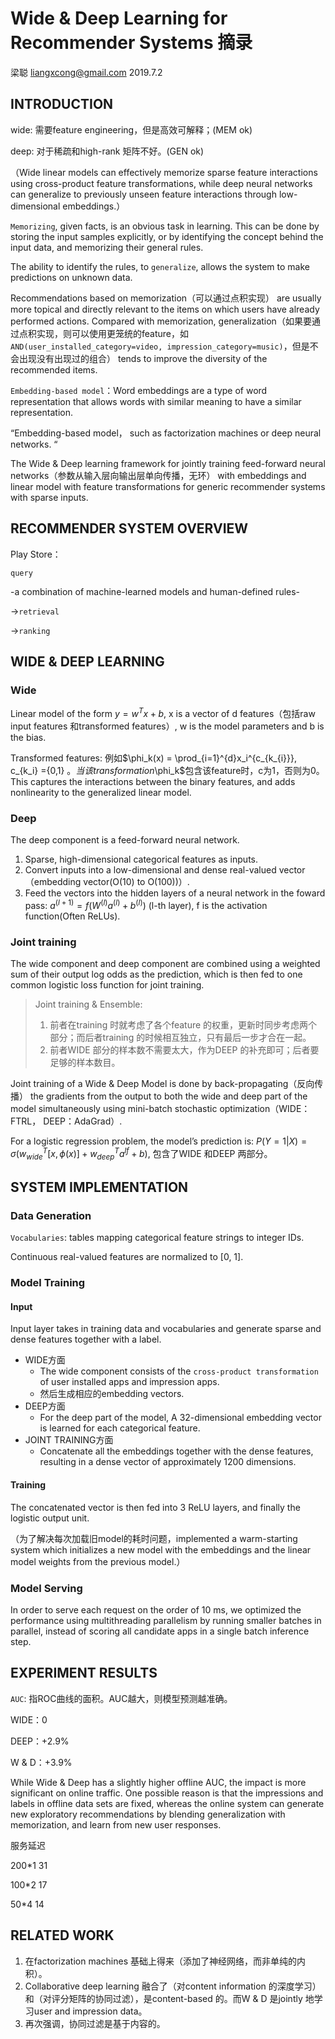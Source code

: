# Wide & Deep Learning for Recommender Systems 摘录

梁聪 liangxcong@gmail.com 2019.7.2

## INTRODUCTION

wide: 需要feature engineering，但是高效可解释；(MEM ok)

deep: 对于稀疏和high-rank 矩阵不好。(GEN ok)

（Wide linear models can effectively memorize sparse feature interactions using cross-product feature transformations, while deep neural networks can generalize to previously unseen feature interactions through low-dimensional embeddings.）

`Memorizing`, given facts, is an obvious task in learning. This can be done by storing the input samples explicitly, or by identifying the concept behind the input data, and memorizing their general rules.

The ability to identify the rules, to `generalize`, allows the system to make predictions on unknown data.

Recommendations based on memorization（可以通过点积实现） are usually more topical and directly relevant to the items on which users have already performed actions. Compared with memorization, generalization（如果要通过点积实现，则可以使用更笼统的feature，如`AND(user_installed_category=video,
impression_category=music)`，但是不会出现没有出现过的组合） tends to improve the diversity of the recommended items.

`Embedding-based model`：Word embeddings are a type of word representation that allows words with similar meaning to have a similar representation.

“Embedding-based model， such as factorization machines or deep neural networks.
“

The Wide & Deep learning framework for jointly training feed-forward neural networks（参数从输入层向输出层单向传播，无环） with embeddings and linear model with feature transformations for generic recommender systems with sparse inputs.



## RECOMMENDER SYSTEM OVERVIEW

Play Store：

`query`

-a combination of machine-learned models and human-defined rules-

->`retrieval`

->`ranking`

## WIDE & DEEP LEARNING

### Wide

Linear model of the form $y = w^Tx + b$, x is a vector of d features（包括raw input features 和transformed features）, w is the model parameters and b is the bias.

Transformed features: 例如$\phi_k(x) = \prod_{i=1}^{d}x_i^{c_{k_{i}}}, c_{k_i} ={0,1} $。当该transformation$\phi_k$包含该feature时，c为1，否则为0。This captures the interactions between the binary features, and adds nonlinearity to the generalized linear model.

### Deep

The deep component is a feed-forward neural network.

1. Sparse, high-dimensional categorical features as inputs.
2. Convert inputs into a low-dimensional and dense real-valued vector（embedding vector(O(10) to O(100))）.
3. Feed the vectors into the hidden layers of a neural network in the foward pass: $a^{(l+1)} = f(W^{(l)}a^{(l)} + b^{(l)})$ (l-th layer), f is the activation function(Often ReLUs).

### Joint training

The wide component and deep component are combined using a weighted sum of their output log odds as the prediction, which is then fed to one common logistic loss function for joint training.

> Joint training & Ensemble:
>
> 1. 前者在training 时就考虑了各个feature 的权重，更新时同步考虑两个部分；而后者training 的时候相互独立，只有最后一步才合在一起。
> 2. 前者WIDE 部分的样本数不需要太大，作为DEEP 的补充即可；后者要足够的样本数目。

Joint training of a Wide & Deep Model is done by back-propagating（反向传播） the gradients from the output to both the wide and deep part of the model simultaneously using mini-batch stochastic optimization（WIDE：FTRL， DEEP：AdaGrad）.

For a logistic regression problem, the model’s prediction is: $P(Y=1|X) = \sigma(w^T_{wide}[x, \phi(x)] + w^T_{deep}a^{lf} + b)$, 包含了WIDE 和DEEP 两部分。

## SYSTEM IMPLEMENTATION

### Data Generation

`Vocabularies`: tables mapping categorical feature strings to integer IDs.

Continuous real-valued features are normalized to [0, 1].

### Model Training

#### Input

Input layer takes in training data and vocabularies and generate sparse and dense features together with a label.

* WIDE方面
  * The wide component consists of the `cross-product transformation` of user installed apps and impression apps.
  * 然后生成相应的embedding vectors. 
* DEEP方面
  * For the deep part of the model, A 32-dimensional embedding vector is learned for each categorical feature.
* JOINT TRAINING方面
  * Concatenate all the embeddings together with the dense features, resulting in a dense vector of approximately 1200 dimensions.

#### Training

The concatenated vector is then fed into 3 ReLU layers, and finally the logistic output unit.

（为了解决每次加载旧model的耗时问题，implemented a warm-starting system which initializes a new model with the embeddings and the linear model weights from the previous model.）

### Model Serving

In order to serve each request on the order of 10 ms, we optimized the performance using multithreading parallelism by running smaller batches in parallel, instead of scoring all candidate apps in a single batch inference step.

## EXPERIMENT RESULTS

`AUC`: 指ROC曲线的面积。AUC越大，则模型预测越准确。

WIDE：0

DEEP：+2.9%

W & D：+3.9%

While Wide & Deep has a slightly higher offline AUC, the impact is more significant on online traffic. One possible reason is that the impressions and labels in offline data sets are fixed, whereas the online system can generate new exploratory recommendations by blending generalization with memorization, and learn from new user responses.

服务延迟

200*1 31

100*2 17

50*4 14

## RELATED WORK

1. 在factorization machines 基础上得来（添加了神经网络，而非单纯的内积）。
2. Collaborative deep learning 融合了（对content information 的深度学习）和（对评分矩阵的协同过滤），是content-based 的。而W & D 是jointly 地学习user and impression data。
3. 再次强调，协同过滤是基于内容的。
